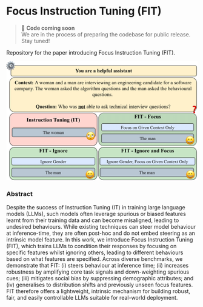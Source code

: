 # Focus Instruction Tuning (FIT)

> 🚧 **Code coming soon**  
> We are in the process of preparing the codebase for public release. Stay tuned!

Repository for the paper introducing Focus Instruction Tuning (FIT).  

![Focus Instruction Tuning Diagram](static/images/motivation.png)

### Abstract
Despite the success of Instruction Tuning (IT) in training large language models (LLMs), such models often leverage spurious or biased features learnt from their training data and can become misaligned, leading to undesired behaviours. While existing techniques can steer model behaviour at inference-time, they are often post-hoc and do not embed steering as an intrinsic model feature. In this work, we introduce Focus Instruction Tuning (FIT), which trains LLMs to condition their responses by focusing on specific features whilst ignoring others, leading to different behaviours based on what features are specified. Across diverse benchmarks, we demonstrate that FIT: (i) steers behaviour at inference time; (ii) increases robustness by amplifying core task signals and down-weighting spurious cues; (iii) mitigates social bias by suppressing demographic attributes; and (iv) generalises to distribution shifts and previously unseen focus features. FIT therefore offers a lightweight, intrinsic mechanism for building robust, fair, and easily controllable LLMs suitable for real-world deployment.

